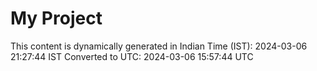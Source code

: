 # My Project

This content is dynamically generated in Indian Time (IST): 2024-03-06 21:27:44 IST
Converted to UTC: 2024-03-06 15:57:44 UTC
